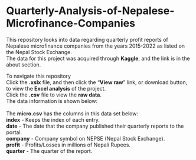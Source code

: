 # Quarterly-Analysis-of-Nepalese-Microfinance-Companies
This repository looks into data regarding quarterly profit reports of Nepalese microfinance companies from the years 2015-2022 as listed on the Nepal Stock Exchange. <br />
The data for this project was acquired through **Kaggle**, and the link is in the about section. <br /> 

To navigate this repository <br />
Click the **.xslx** file, and then click the “**View raw**” link, or download button, to view the **Excel analysis** of the project. <br />
Click the **.csv** file to view the **raw data**. <br />
The data information is shown below: <br />
<br />
The **micro.csv** has the columns in this data set below: <br />
**index** - Keeps the index of each entry. <br />
**date** - The date that the company published their quarterly reports to the portal. <br />
**company** - Company symbol on NEPSE (Nepal Stock Exchange). <br />
**profit** - Profits/Losses in millions of Nepali Rupees. <br />
**quarter** - The quarter of the report. <br />

